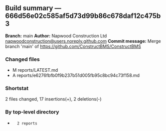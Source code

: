 ## Build summary — 666d56e02c585af5d73d99b86c678daf12c475b3

**Branch:** main
**Author:** Napwood Construction Ltd <napwoodconstruction@users.noreply.github.com>
**Commit message:** Merge branch 'main' of https://github.com/ConstructBMS/ConstructBMS

### Changed files
 - M	reports/LATEST.md
 - A	reports/e6276fbfb0f9b237b51d005fb95c8bc94c73f158.md

### Shortstat
 2 files changed, 17 insertions(+), 2 deletions(-)

### By top-level directory
 -       2 reports
